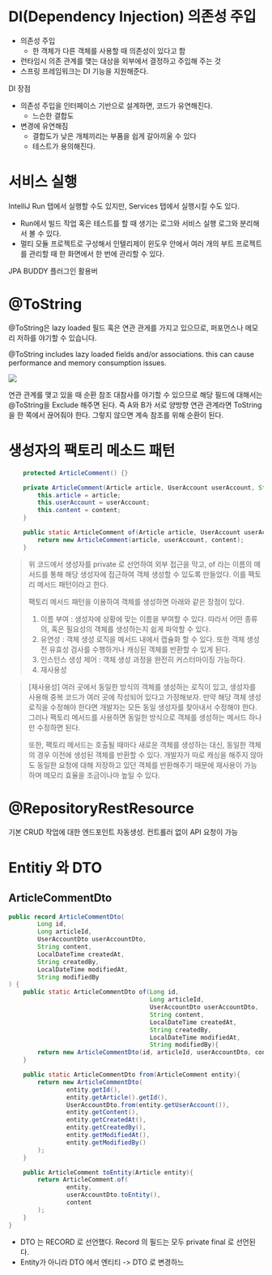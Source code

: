 # DI(Dependency Injection) 의존성 주입

- 의존성 주입 
	- 한 객체가 다른 객체를 사용할 때 의존성이 있다고 함
- 런타임시 의존 관계를 맺는 대상을 외부에서 결정하고 주입해 주는 것
- 스프링 프레임워크는 DI 기능을 지원해준다. 

DI 장점
- 의존성 주입을 인터페이스 기반으로 설계하면, 코드가 유연해진다. 
	- 느슨한 결합도
- 변경에 유연해짐
	- 결합도가 낮은 개체끼리는 부품을 쉽게 갈아끼울 수 있다
	- 테스트가 용의해진다. 



# 서비스 실행 

IntelliJ Run 탭에서 실행할 수도 있지만, Services 탭에서 실행시킬 수도 있다.

- Run에서 빌드 작업 혹은 테스트를 할 때 생기는 로그와 서비스 실행 로그와 분리해서 볼 수 있다. 
- 멀티 모듈 프로젝트로 구성해서 인텔리제이 윈도우 안에서 여러 개의 부트 프로젝트를 관리할 때 한 화면에서 한 번에 관리할 수 있다. 


JPA BUDDY  플러그인 활용버 




# @ToString

@ToString은 lazy loaded 필드 혹은 연관 관게를 가지고 있으므로, 퍼포먼스나 메모리 저하를 야기할 수 있습니다. 

@ToString includes lazy loaded fields and/or associations. this can cause performance and memory consumption issues.

![](https://i.imgur.com/E04Z2lV.png)

연관 관계를 맺고 있을 때 순환 참조 대참사를 야기할 수 있으므로 해당 필드에 대해서는 @ToString을 Exclude 해주면 된다. 
즉 A와 B가 서로 양방향 연관 관계라면 ToString 을 한 쪽에서 끊어줘야 한다. 그렇지 않으면 계속 참조를 위해 순환이 된다. 






# 생성자의 팩토리 메소드 패턴 

```java
    protected ArticleComment() {}

    private ArticleComment(Article article, UserAccount userAccount, String content) {
        this.article = article;
        this.userAccount = userAccount;
        this.content = content;
    }

    public static ArticleComment of(Article article, UserAccount userAccount, String content) {
        return new ArticleComment(article, userAccount, content);
    }
```

> 위 코드에서 생성자를 private 로 선언하여 외부 접근을 막고, of 라는 이름의 메서드를 통해 해당 생성자에 접근하여 객체 생성할 수 있도록 만들었다. 이를 팩토리 메서드 패턴이라고 한다. 
>
>팩토리 메서드 패턴을 이용하여 객체를 생성하면 아래와 같은 장점이 있다.
>1. 이름 부여 : 생성자에 상황에 맞는 이름을 부여할 수 있다. 따라서 어떤 종류의, 혹은 필요성의 객체를 생성하는지 쉽게 파악할 수 있다. 
>2. 유연성 : 객체 생성 로직을 메서드 내에서 캡슐화 할 수 있다. 또한 객체 생성 전 유효성 검사를 수행하거나 캐싱된 객체를 반환할 수 있게 된다. 
>3. 인스턴스 생성 제어 : 객체 생성 과정을 완전히 커스터마이징 가능하다. 
>4. 재사용성 

> [재사용성]
>  여러 곳에서 동일한 방식의 객체를 생성하는 로직이 있고, 생성자를 사용해 중복 코드가 여러 곳에 작성되어 있다고 가정해보자. 만약 해당 객체 생성 로직을 수정해야 한다면 개발자는 모든 동일 생성자를 찾아내서 수정해야 한다. 그러나 팩토리 메서드를 사용하면 동일한 방식으로 객체를 생성하는 메서드 하나만 수정하면 된다.
>  
>  또한, 팩토리 메서드는 호출될 때마다 새로운 객체를 생성하는 대신, 동일한 객체의 경우 이전에 생성된 객체를 반환할 수 있다. 개발자가 따로 캐싱을 해주지 않아도 동일한 요청에 대해 저장하고 있던 객체를 반환해주기 때문에 재사용이 가능하며 메모리 효율을 조금이나마 높일 수 있다. 


# @RepositoryRestResource

기본 CRUD 작업에 대한 엔드포인트 자동생성. 컨트롤러 없이 API 요청이 가능 


# Entitiy 와 DTO

## ArticleCommentDto
``` JAVA
public record ArticleCommentDto(
        Long id,
        Long articleId,
        UserAccountDto userAccountDto,
        String content,
        LocalDateTime createdAt,
        String createdBy,
        LocalDateTime modifiedAt,
        String modifiedBy
) {
    public static ArticleCommentDto of(Long id,
                                       Long articleId,
                                       UserAccountDto userAccountDto,
                                       String content,
                                       LocalDateTime createdAt,
                                       String createdBy,
                                       LocalDateTime modifiedAt,
                                       String modifiedBy){
        return new ArticleCommentDto(id, articleId, userAccountDto, content, createdAt, createdBy, modifiedAt, modifiedBy);
    }

    public static ArticleCommentDto from(ArticleComment entity){
        return new ArticleCommentDto(
                entity.getId(),
                entity.getArticle().getId(),
                UserAccountDto.from(entity.getUserAccount()),
                entity.getContent(),
                entity.getCreatedAt(),
                entity.getCreatedBy(),
                entity.getModifiedAt(),
                entity.getModifiedBy()
        );
    }

    public ArticleComment toEntity(Article entity){
        return ArticleComment.of(
                entity,
                userAccountDto.toEntity(),
                content
        );
    }
}
```

-  DTO 는 RECORD 로 선언했다. Record 의 필드는 모두 private final 로 선언된다. 
- Entity가 아니라 DTO 에서 엔티티 -> DTO 로 변경하느